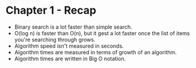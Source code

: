 # Chapter 1 - Recap

- Binary search is a lot faster than simple search.
- O(log n) is faster than O(n), but it gest a lot faster once the list of items you're searching through grows.
- Algorithm speed isn't measured in seconds.
- Algorithm times are measured in terms of growth of an algorithm.
- Algorithm times are written in Big O notation.
